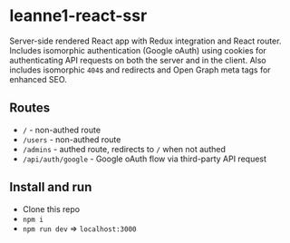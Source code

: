 # leanne1-react-ssr

Server-side rendered React app with Redux integration and React router. Includes isomorphic
authentication (Google oAuth) using cookies for authenticating API requests on both the server
and in the client. Also includes isomorphic `404`s and redirects and Open Graph meta tags for
enhanced SEO.


## Routes

- `/` - non-authed route
- `/users` - non-authed  route
- `/admins` - authed route, redirects to `/` when not authed
- `/api/auth/google` - Google oAuth flow via third-party API request


## Install and run

- Clone this repo
- `npm i`
- `npm run dev` => `localhost:3000`
